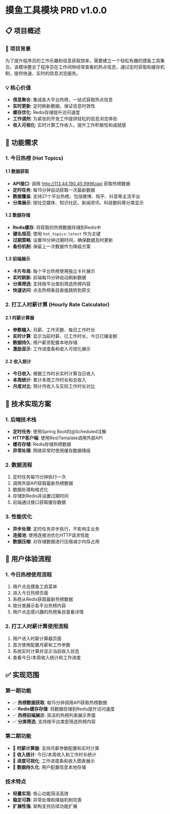 # 摸鱼工具模块 PRD v1.0.0

## 📋 项目概述

### 🎯 项目背景
为了提升程序员的工作乐趣和信息获取效率，需要建立一个轻松有趣的摸鱼工具集合。该模块整合了程序员在工作间隙经常查看的热点信息，通过定时获取和缓存机制，提供快速、实时的信息浏览服务。

### 💡 核心价值
- **信息聚合**: 集成各大平台热榜，一站式获取热点信息
- **实时更新**: 定时刷新数据，保证信息时效性  
- **缓存优化**: Redis存储提升访问速度
- **工作调剂**: 为紧张的开发工作提供轻松的信息浏览体验
- **收入可视化**: 实时计算工作收入，提升工作积极性和成就感

## 🚀 功能需求

### 1. 今日热榜 (Hot Topics)

#### 1.1 数据获取
- **API接口**: 调用 http://113.44.190.45:9996/api 获取热榜数据
- **定时任务**: 每15分钟自动获取一次最新数据
- **数据覆盖**: 支持27个平台热榜，包括微博、知乎、抖音等主流平台
- **分类展示**: 按社交媒体、知识社区、新闻资讯、科技数码等分类显示

#### 1.2 数据存储
- **Redis缓存**: 将获取的热榜数据存储到Redis中
- **键名规范**: 使用 `hot_topics:latest` 作为主键
- **过期策略**: 设置16分钟过期时间，确保数据及时更新
- **备份机制**: 保留上一次数据作为降级方案

#### 1.3 前端展示
- **卡片布局**: 每个平台热榜使用独立卡片展示
- **实时刷新**: 前端每15分钟自动刷新数据
- **分类筛选**: 支持按平台类别筛选热榜内容
- **快速访问**: 点击热榜条目直接跳转到原文

### 2. 打工人时薪计算 (Hourly Rate Calculator)

#### 2.1 时薪计算器
- **参数输入**: 月薪、工作天数、每日工作时长
- **实时计算**: 显示当前时薪、已工作时长、今日已赚金额
- **数据持久**: 用户薪资配置本地存储
- **激励显示**: 工作进度条和收入可视化展示

#### 2.2 收入统计
- **今日收入**: 根据工作时长实时计算当日收入
- **本周统计**: 累计本周工作时长和总收入
- **月度对比**: 预计月收入与实际工作时长对比

## 🔧 技术实现方案

### 1. 后端技术栈
- **定时任务**: 使用Spring Boot的@Scheduled注解
- **HTTP客户端**: 使用RestTemplate调用外部API
- **缓存存储**: Redis存储热榜数据
- **异常处理**: 网络异常时使用缓存数据降级

### 2. 数据流程
1. 定时任务每15分钟执行一次
2. 调用外部API获取最新热榜数据
3. 数据处理和格式化
4. 存储到Redis并设置过期时间
5. 前端通过接口获取缓存数据

### 3. 性能优化
- **异步处理**: 定时任务异步执行，不影响主业务
- **连接池**: 使用连接池优化HTTP请求性能
- **数据压缩**: 对存储数据进行压缩减少内存占用

## 📱 用户体验流程

### 1. 今日热榜使用流程
1. 用户点击摸鱼工具菜单
2. 进入今日热榜页面
3. 系统从Redis获取最新热榜数据
4. 按分类展示各平台热榜内容
5. 用户点击感兴趣的热榜条目查看详情

### 2. 打工人时薪计算使用流程
1. 用户进入时薪计算器页面
2. 首次使用配置月薪和工作参数
3. 系统实时计算并显示当前收入状态
4. 查看今日/本周收入统计和工作进度

## ✅ 实现范围

### 第一期功能
- ✅ **热榜数据获取**: 每15分钟调用API获取热榜数据
- ✅ **Redis缓存存储**: 将数据存储到Redis提升访问速度  
- ✅ **热榜前端展示**: 简洁的热榜列表展示界面
- ✅ **分类筛选**: 支持按平台类型筛选热榜内容

### 第二期功能  
- 🔲 **时薪计算器**: 支持月薪参数配置和实时计算
- 🔲 **收入统计**: 今日/本周收入和工作时长统计
- 🔲 **进度可视化**: 工作进度条和收入图表展示
- 🔲 **数据持久化**: 用户配置信息本地存储

### 技术特点
- **轻量实现**: 核心功能简洁高效
- **稳定可靠**: 异常处理和降级机制完善
- **扩展性强**: 架构支持后续功能扩展

